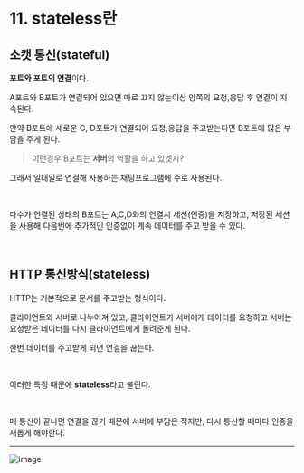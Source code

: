 # 11. stateless란

## 소캣 통신(stateful)

**포트와 포트의 연결**이다.

A포트와 B포트가 연결되어 있으면 따로 끄지 않는이상 양쪽의 요청,응답 후 연결이 지속된다.

만약 B포트에 새로운 C, D포트가 연결되어 요청,응답을 주고받는다면 B포트에 많은 부담을 주게 된다.

> 이런경우 B포트는 **서버**의 역활을 하고 있겟지?

그래서 일대일로 연결해 사용하는 채팅프로그램에 주로 사용된다.

<br/>

다수가 연결된 상태의 B포트는 A,C,D와의 연결시 세션(인증)을 저장하고, 저장된 세션을 사용해 다음번에 추가적인 인증없이 계속 데이터를 주고 받을 수 있다.

<br/>

## HTTP 통신방식(stateless)

HTTP는 기본적으로 문서를 주고받는 형식이다.

클라이언트와 서버로 나누어져 있고, 클라이언트가 서버에게 데이터를 요청하고 서버는 요청받은 데이터를 다시 클라이언트에게 돌려준게 된다.

한번 데이터를 주고받게 되면 연결을 끊는다.

<br/>

이러한 특징 때문에 **stateless**라고 불린다.

<br/>

매 통신이 끝나면 연결을 끊기 때문에 서버에 부담은 적지만, 다시 통신할 때마다 인증을 새롭게 해야한다.

---

![image](https://user-images.githubusercontent.com/60961649/138595180-99204a88-79fc-4514-a803-365e8dafc8d0.png)






